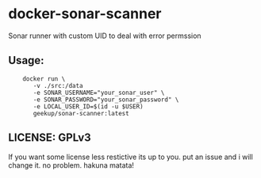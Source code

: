 # docker-sonar-scanner
Sonar runner with custom UID to deal with error permssion 

## Usage:
```shell
    docker run \
       -v ./src:/data
       -e SONAR_USERNAME="your_sonar_user" \
       -e SONAR_PASSWORD="your_sonar_password" \
       -e LOCAL_USER_ID=$(id -u $USER)
       geekup/sonar-scanner:latest 
```

## LICENSE: GPLv3
If you want some license less restictive its up to you. put an issue and i will change it. no problem. hakuna matata!

